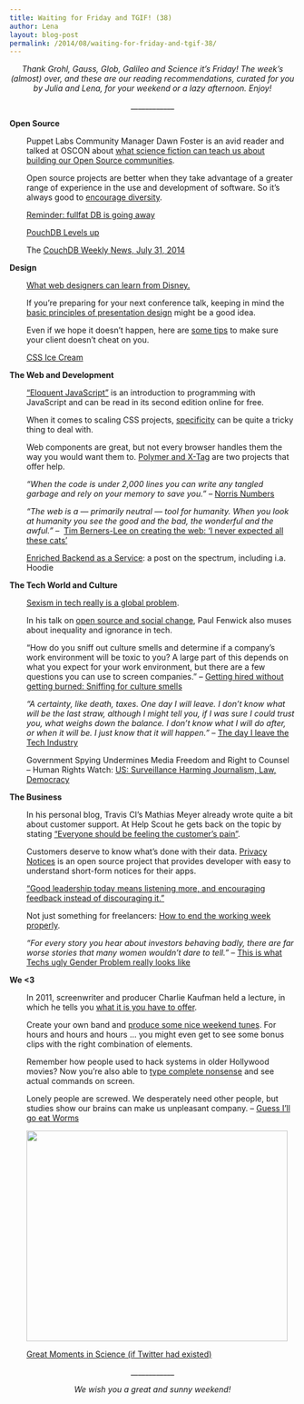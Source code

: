 ```yaml
---
title: Waiting for Friday and TGIF! (38)
author: Lena
layout: blog-post
permalink: /2014/08/waiting-for-friday-and-tgif-38/
---
```

<p style="text-align: center;">
  <em>Thank Grohl, Gauss, Glob, Galileo and Science it’s Friday! The week’s (almost) over, and these are our reading recommendations, curated for you by Julia and Lena, for your weekend or a lazy afternoon. Enjoy!</em>
</p>

<p style="text-align: center;">
  ____________
</p>

**Open Source**

<p style="padding-left: 30px;">
  Puppet Labs Community Manager Dawn Foster is an avid reader and talked at OSCON about <a href="http://www.youtube.com/watch?v=6gu5DvEUp6Q">what science fiction can teach us about building our Open Source communities</a>.
</p>

<p style="padding-left: 30px;">
  Open source projects are better when they take advantage of a greater range of experience in the use and development of software. So it&#8217;s always good to <a href="https://www.youtube.com/watch?v=xcRakXhQP2Q">encourage diversity</a>.
</p>

<p style="padding-left: 30px;">
  <a href="http://blog.npmjs.org/post/93158668615/reminder-fullfat-db-is-going-away">Reminder: fullfat DB is going away</a>
</p>

<p style="padding-left: 30px;">
  <a href="http://pouchdb.com/2014/07/25/pouchdb-levels-up.html">PouchDB Levels up</a>
</p>

<p style="padding-left: 30px;">
  The <a href="http://blog.couchdb.org/2014/07/30/couchdb-weekly-news-july-31-2014/">CouchDB Weekly News, July 31, 2014</a>
</p>

**Design**

<p style="padding-left: 30px;">
  <a href="http://www.creativebloq.com/illustration/what-web-designers-can-learn-disney-71412501">What web designers can learn from Disney.</a>
</p>

<p style="padding-left: 30px;">
  If you&#8217;re preparing for your next conference talk, keeping in mind the <a href="http://blog.slideshare.net/2014/07/07/the-elements-of-design-for-presentations/">basic principles of presentation design</a> might be a good idea.
</p>

<p style="padding-left: 30px;">
  Even if we hope it doesn&#8217;t happen, here are <a href="http://www.graphicdesignblender.com/how-not-to-get-cheated-by-your-design-clients">some tips</a> to make sure your client doesn&#8217;t cheat on you.
</p>

<p style="padding-left: 30px;">
  <a href="http://codepen.io/melawire/pen/aFbEC">CSS Ice Cream</a>
</p>

**The Web and Development**

<p style="padding-left: 30px;">
  <a href="http://eloquentjavascript.net/">&#8220;Eloquent JavaScript&#8221;</a> is an introduction to programming with JavaScript and can be read in its second edition online for free.
</p>

<p style="padding-left: 30px;">
  When it comes to scaling CSS projects, <a href="http://csswizardry.com/2014/07/hacks-for-dealing-with-specificity/">specificity</a> can be quite a tricky thing to deal with.
</p>

<p style="padding-left: 30px;">
  Web components are great, but not every browser handles them the way you would want them to. <a href="http://pascalprecht.github.io/2014/07/21/polymer-vs-x-tag-here-is-the-difference/">Polymer and X-Tag</a> are two projects that offer help.
</p>

<p style="padding-left: 30px;">
  <em>&#8220;When the code is under 2,000 lines you can write any tangled garbage and rely on your memory to save you.&#8221;</em> – <a href="http://www.teamten.com/lawrence/writings/norris-numbers.html">Norris Numbers</a>
</p>

<p class="title" style="padding-left: 30px;">
  <em>&#8220;The web is a &#8212; primarily neutral &#8212; tool for humanity. When you look at humanity you see the good and the bad, the wonderful and the awful.&#8221; –  </em><a href="http://www.independent.co.uk/life-style/gadgets-and-tech/tim-bernerslee-on-creating-the-web-i-never-expected-all-these-cats-9189946.html">Tim Berners-Lee on creating the web: &#8216;I never expected all these cats&#8217;</a>
</p>

<p class="title" style="padding-left: 30px;">
  <a href="https://blog.engineyard.com/2014/enriched-baas">Enriched Backend as a Service</a>: a post on the spectrum, including i.a. Hoodie
</p>

**The Tech World and Culture**

<p style="padding-left: 30px;">
  <a href="http://mashable.com/2014/07/28/sexist-tech-industry/">Sexism in tech really is a global problem</a>.
</p>

<p style="padding-left: 30px;">
  In his talk on <a href="https://www.youtube.com/watch?v=xuK6udkbyGo">open source and social change</a>, Paul Fenwick also muses about inequality and ignorance in tech.
</p>

<p class="article_title" style="padding-left: 30px;">
  &#8220;How do you sniff out culture smells and determine if a company’s work environment will be toxic to you? A large part of this depends on what you expect for your work environment, but there are a few questions you can use to screen companies.&#8221; – <a href="http://feministy.io/getting-hired-without-getting-burned">Getting hired without getting burned: Sniffing for culture smells</a>
</p>

<p style="padding-left: 30px;">
  <em>&#8220;A certainty, like death, taxes. One day I will leave. I don’t know what will be the last straw, although I might tell you, if I was sure I could trust you, what weighs down the balance. I don’t know what I will do after, or when it will be. I just know that it will happen.&#8221;</em> – <a href="http://www.catehuston.com/blog/2014/07/28/the-day-i-leave-the-tech-industry/">The day I leave the Tech Industry</a>
</p>

<p class="node-subtitle" style="padding-left: 30px;">
  Government Spying Undermines Media Freedom and Right to Counsel – Human Rights Watch: <a title="US: Surveillance Harming Journalism, Law, Democracy" href="http://www.hrw.org/news/2014/07/28/us-surveillance-harming-journalism-law-democracy">US: Surveillance Harming Journalism, Law, Democracy</a>
</p>

**The Business**

<p style="padding-left: 30px;">
  In his personal blog, Travis CI&#8217;s Mathias Meyer already wrote quite a bit about customer support. At Help Scout he gets back on the topic by stating <a href="http://www.helpscout.net/blog/customer-pain/">&#8220;Everyone should be feeling the customer&#8217;s pain&#8221;</a>.
</p>

<p style="padding-left: 30px;">
  Customers deserve to know what&#8217;s done with their data. <a href="https://github.com/appsalliance/privacynotices">Privacy Notices</a> is an open source project that provides developer with easy to understand short-form notices for their apps.
</p>

<p style="padding-left: 30px;">
  <a href="http://www.computerworld.com/s/article/9250019/Top_Leadership_Quality_Isn_39_t_What_You_39_d_Expect">&#8220;Good leadership today means listening more, and encouraging feedback instead of discouraging it.&#8221;</a>
</p>

<p style="padding-left: 30px;">
  Not just something for freelancers: <a href="http://www.graphicdesignblender.com/6-things-successful-freelancers-do-every-friday">How to end the working week properly</a>.
</p>

<p style="padding-left: 30px;">
  <em>&#8220;For every story you hear about investors behaving badly, there are far worse stories that many women wouldn’t dare to tell.&#8221;</em> – <a href="http://www.wired.com/2014/07/gender-gap/">This is what Techs ugly Gender Problem really looks like</a>
</p>

**We <3**

<p style="padding-left: 30px;">
  In 2011, screenwriter and producer Charlie Kaufman held a lecture, in which he tells you <a href="http://vimeo.com/45097801">what it is you have to offer</a>.
</p>

<p style="padding-left: 30px;">
  Create your own band and <a href="http://www.incredibox.com/v3/">produce some nice weekend tunes</a>. For hours and hours and hours … you might even get to see some bonus clips with the right combination of elements.
</p>

<p style="padding-left: 30px;">
  Remember how people used to hack systems in older Hollywood movies? Now you&#8217;re also able to <a href="http://hackertyper.com/">type complete nonsense</a> and see actual commands on screen.
</p>

<p class="post-h4 paragraph--last" style="padding-left: 30px;" data-scroll="native">
  Lonely people are screwed. We desperately need other people, but studies show our brains can make us unpleasant company. – <a href="https://medium.com/the-archipelago/guess-ill-go-eat-worms-5ba9711905ec">Guess I&#8217;ll go eat Worms</a>
</p>

<p style="padding-left: 30px;">
  <a href="http://www.theguardian.com/science/brain-flapping/2014/jul/21/famous-science-history-twitter-humour"><img class="alignnone" src="http://static.guim.co.uk/sys-images/Guardian/Pix/pictures/2014/7/21/1405925714746/084b2599-9e43-4872-b846-43c91f39986c-460x371.jpeg" alt="" width="460" height="371" /></a>
</p>

<p style="padding-left: 30px;">
  <a href="http://www.theguardian.com/science/brain-flapping/2014/jul/21/famous-science-history-twitter-humour">Great Moments in Science (if Twitter had existed)</a>
</p>

<p style="text-align: center;">
  ____________
</p>

<p style="text-align: center;">
  <em>We wish you a great and sunny weekend!</em>
</p>